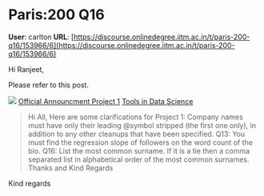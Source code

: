 # Paris:200 Q16

**User**: carlton
**URL**: [https://discourse.onlinedegree.iitm.ac.in/t/paris-200-q16/153966/6](https://discourse.onlinedegree.iitm.ac.in/t/paris-200-q16/153966/6)

Hi Ranjeet,

Please refer to this post.

![](https://dub1.discourse-cdn.com/flex013/user_avatar/discourse.onlinedegree.iitm.ac.in/carlton/48/56317_2.png)
[Official Announcment Project 1](https://discourse.onlinedegree.iitm.ac.in/t/official-announcment-project-1/154615) [Tools in Data Science](/c/courses/tds-kb/34)

> Hi All,
> Here are some clarifications for Project 1:
> Company names must have only their leading @symbol stripped (the first one only), in addition to any other cleanups that have been specified.
> Q13: You must find the regression slope of followers on the word count of the bio.
> Q16: List the most common surname. If it is a tie then a comma separated list in alphabetical order of the most common surnames.
> Thanks and Kind Regards

Kind regards
